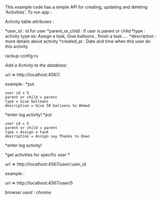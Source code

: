 
This example code has a simple API for creating, updating and deleting 'Activities'.
To run app : 

Activity table attributes :

*user_id : id for user
*parent_or_child : if user is parent or child
*type : activity type ex: Assign a task, Give balloons , finish a task.....
*description : more details about activity
*created_at : Date and time when this user do this activity


rackup config.ru


*Add a Activity to the database:*

url => http://localhost:4567/

example : 
*put 

	user id = 5
	parent or child = parent
	type = Give balloons 
	description = Give 50 balloons to Ahmad

*enter log activity!
*put 

	user id = 5
	parent or child = parent
	type = Assign a task 
	description = Assign say Thanks to Eman

*enter log activity!

*get activities for specific user *

url => http://localhost:4567/user/:user_id

example :

url => http://localhost:4567/user/5

*browser used : chrome*